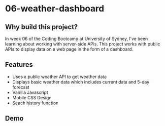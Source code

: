 # 06-weather-dashboard

## Why build this project?

In week 06 of the Coding Bootcamp at University of Sydney, I've been learning about working with server-side APIs. This project works with public APIs to display data on a web page in the form of a dashboard.

## Features

- Uses a public weather API to get weather data
- Displays basic weather data which includes current data and 5-day forecast
- Vanilla Javascript
- Mobile CSS Design
- Seach history function


## Demo
